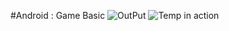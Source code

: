 #Android : Game Basic
![OutPut](https://raw.githubusercontent.com/mohit008/Android-Game/master/res/drawable/game1.png "title") 
![Temp in action](https://raw.githubusercontent.com/mohit008/Android-Game/master/res/drawable/game2.png "title") 